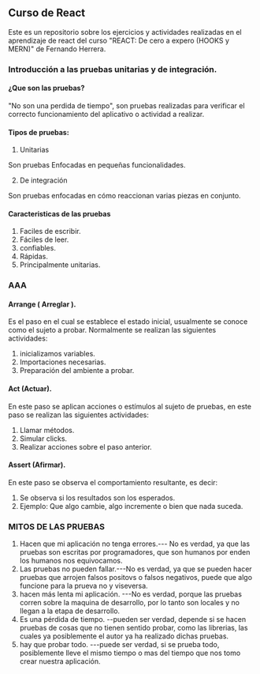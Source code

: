 ## Curso de React

Este es un repositorio sobre los ejercicios y actividades realizadas en el aprendizaje de react del curso "REACT: De cero a expero (HOOKS y MERN)" de Fernando Herrera.

### Introducción a las pruebas unitarias y de integración.

#### ¿Que son las pruebas? 

"No son una perdida de tiempo", son pruebas realizadas para verificar el correcto funcionamiento del aplicativo o actividad a realizar.

#### Tipos de pruebas: 

1. Unitarias 

Son pruebas Enfocadas en pequeñas funcionalidades.

2. De integración

Son pruebas enfocadas en cómo reaccionan varias piezas en conjunto.

#### Caracteristicas de las pruebas

1. Faciles de escribir.
2. Fáciles de leer.
3. confiables.
4. Rápidas.
5. Principalmente unitarias.

### AAA

#### Arrange ( Arreglar ).   

Es el paso en el cual se establece el estado inicial, usualmente se conoce como el sujeto a probar. Normalmente se realizan las siguientes actividades:

1. inicializamos variables.
2. Importaciones necesarias.
3. Preparación del ambiente a probar.

#### Act (Actuar).

En este paso se aplican acciones o estímulos al sujeto de pruebas, en este paso se realizan las siguientes actividades:

1. Llamar métodos.
2. Simular clicks.
3. Realizar acciones sobre el paso anterior.

#### Assert (Afirmar).

En este paso se observa el comportamiento resultante, es decir:

1. Se observa si los resultados son los esperados.
2. Ejemplo: Que algo cambie, algo incremente o bien que nada suceda.

### MITOS DE LAS PRUEBAS

1. Hacen que mi aplicación no tenga errores.--- No es verdad, ya que las pruebas son escritas por programadores, que son humanos por enden los humanos nos equivocamos.
2. Las pruebas no pueden fallar.---No es verdad, ya que se pueden hacer pruebas que arrojen falsos positovs o falsos negativos, puede que algo funcione para la prueva no y viseversa.
3. hacen más lenta mi aplicación. ---No es verdad, porque las pruebas corren sobre la maquina de desarrollo, por lo tanto son locales y no llegan a la etapa de desarrollo.
4. Es una pérdida de tiempo. --pueden ser verdad, depende si se hacen pruebas de cosas que no tienen sentido probar, como las librerias, las cuales ya posiblemente el autor ya ha realizado dichas pruebas.
5. hay que probar todo. ---puede ser verdad,  si se prueba todo, posiblemente lleve el mismo tiempo o mas del tiempo que nos tomo crear nuestra aplicación. 